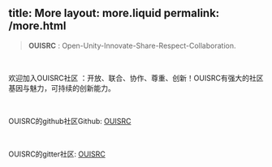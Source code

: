title:   More
layout: more.liquid
permalink: /more.html
---
<section >
<div >
    <blockquote>
        <p><strong>OUISRC</strong> : Open-Unity-Innovate-Share-Respect-Collaboration.</p>
    </blockquote><br>
    <p>欢迎加入OUISRC社区 ：开放、联合、协作、尊重、创新！OUISRC有强大的社区基因与魅力，可持续的创新能力。</p><br>
    <p>OUISRC的github社区Github: <a href="https://github.com/ouisrc" target="_blank">OUISRC</a></p><br>
    <p>OUISRC的gitter社区: <a href="https://gitter.im/OUISRC-Community/OUISRC" target="_blank">OUISRC</a></p>  


</div>
</section>
